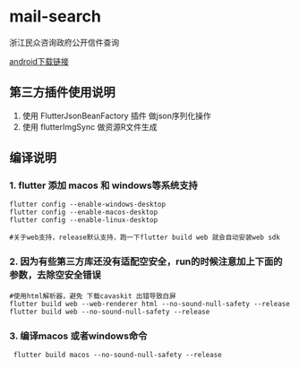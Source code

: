 # mail-search

浙江民众咨询政府公开信件查询

[android下载链接](http://fir.guuguo.top/qls2)

## 第三方插件使用说明

1. 使用 FlutterJsonBeanFactory 插件 做json序列化操作
2. 使用 flutterImgSync 做资源R文件生成

## 编译说明

### 1. flutter 添加 macos 和 windows等系统支持
```shell
flutter config --enable-windows-desktop
flutter config --enable-macos-desktop
flutter config --enable-linux-desktop

#关于web支持，release默认支持，跑一下flutter build web 就会自动安装web sdk
 ```


### 2. 因为有些第三方库还没有适配空安全，run的时候注意加上下面的参数，去除空安全错误
```shell
#使用html解析器，避免 下载cavaskit 出错导致白屏
flutter build web --web-renderer html --no-sound-null-safety --release
flutter build web --no-sound-null-safety --release
```

### 3. 编译macos 或者windows命令
```shell
 flutter build macos --no-sound-null-safety --release

```
